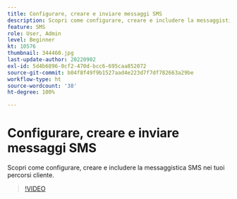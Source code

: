 ```yaml
---
title: Configurare, creare e inviare messaggi SMS
description: Scopri come configurare, creare e includere la messaggistica SMS nei tuoi percorsi cliente.
feature: SMS
role: User, Admin
level: Beginner
kt: 10576
thumbnail: 344460.jpg
last-update-author: 20220902
exl-id: 5d4b6896-0cf2-470d-bcc6-695caa852072
source-git-commit: b04f8f49f9b1527aad4e223d7f7df782663a29be
workflow-type: ht
source-wordcount: '38'
ht-degree: 100%

---
```


# Configurare, creare e inviare messaggi SMS

Scopri come configurare, creare e includere la messaggistica SMS nei tuoi percorsi cliente.

>[!VIDEO](https://video.tv.adobe.com/v/344460?quality=12&learn=on)
